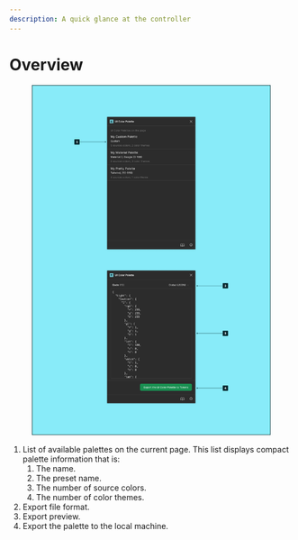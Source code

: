```yaml
---
description: A quick glance at the controller
---
```


# Overview

<figure><img src="../.gitbook/assets/transfer_palette-overview.png" alt=""><figcaption></figcaption></figure>

1. List of available palettes on the current page. This list displays compact palette information that is:
   1. The name.
   2. The preset name.
   3. The number of source colors.
   4. The number of color themes.
2. Export file format.
3. Export preview.
4. Export the palette to the local machine.
